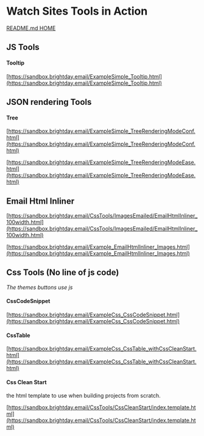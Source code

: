 # Watch Sites Tools in Action

[README.md HOME](./../../README.md)







## JS Tools

#### Tooltip

[https://sandbox.brightday.email/ExampleSimple_Tooltip.html](https://sandbox.brightday.email/ExampleSimple_Tooltip.html)




## JSON rendering Tools

#### Tree

[https://sandbox.brightday.email/ExampleSimple_TreeRenderingModeConf.html](https://sandbox.brightday.email/ExampleSimple_TreeRenderingModeConf.html)

[https://sandbox.brightday.email/ExampleSimple_TreeRenderingModeEase.html](https://sandbox.brightday.email/ExampleSimple_TreeRenderingModeEase.html)






## Email Html Inliner

[https://sandbox.brightday.email/CssTools/ImagesEmailed/EmailHtmlInliner_100width.html](https://sandbox.brightday.email/CssTools/ImagesEmailed/EmailHtmlInliner_100width.html)

[https://sandbox.brightday.email/Example_EmailHtmlInliner_Images.html](https://sandbox.brightday.email/Example_EmailHtmlInliner_Images.html)





## Css Tools (No line of js code)

*The themes buttons use js*

#### CssCodeSnippet

[https://sandbox.brightday.email/ExampleCss_CssCodeSnippet.html](https://sandbox.brightday.email/ExampleCss_CssCodeSnippet.html)




#### CssTable

[https://sandbox.brightday.email/ExampleCss_CssTable_withCssCleanStart.html](https://sandbox.brightday.email/ExampleCss_CssTable_withCssCleanStart.html)




#### Css Clean Start

the html template to use when building projects from scratch.

[https://sandbox.brightday.email/CssTools/CssCleanStart/index.template.html](https://sandbox.brightday.email/CssTools/CssCleanStart/index.template.html)




